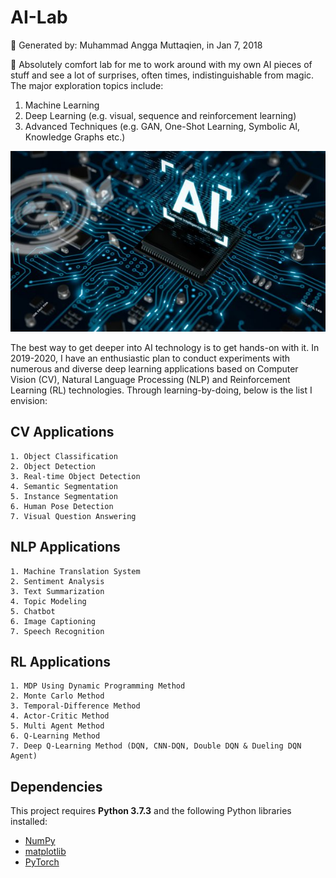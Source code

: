 # AI-Lab 
📁 Generated by: Muhammad Angga Muttaqien, in Jan 7, 2018

🔬 Absolutely comfort lab for me to work around with my own AI pieces of stuff and see a lot of surprises, often times, indistinguishable from magic. The major exploration topics include:

1. Machine Learning
2. Deep Learning (e.g. visual, sequence and reinforcement learning)
3. Advanced Techniques (e.g. GAN, One-Shot Learning, Symbolic AI, Knowledge Graphs etc.)

![](./ai-programming/ai-walpaper.jpg)

The best way to get deeper into AI technology is to get hands-on with it. In 2019-2020, I have an enthusiastic plan to conduct experiments with numerous and diverse deep learning applications based on Computer Vision (CV), Natural Language Processing (NLP) and Reinforcement Learning (RL) technologies. Through learning-by-doing, below is the list I envision:

## CV Applications
```text
1. Object Classification
2. Object Detection
3. Real-time Object Detection
4. Semantic Segmentation
5. Instance Segmentation
6. Human Pose Detection
7. Visual Question Answering
```

## NLP Applications
```text
1. Machine Translation System
2. Sentiment Analysis
3. Text Summarization
4. Topic Modeling
5. Chatbot
6. Image Captioning
7. Speech Recognition
```

## RL Applications
```text
1. MDP Using Dynamic Programming Method
2. Monte Carlo Method
3. Temporal-Difference Method
4. Actor-Critic Method
5. Multi Agent Method
6. Q-Learning Method
7. Deep Q-Learning Method (DQN, CNN-DQN, Double DQN & Dueling DQN Agent)
```

## Dependencies

This project requires **Python 3.7.3** and the following Python libraries installed:

* [NumPy](http://www.numpy.org/)
* [matplotlib](http://matplotlib.org/)
* [PyTorch](https://pytorch.org/)
